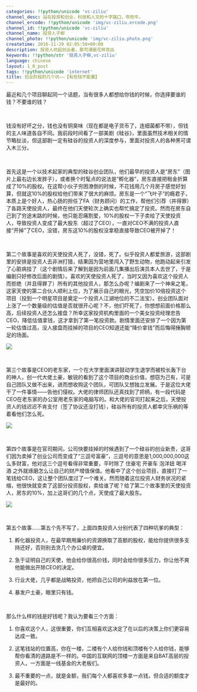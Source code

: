 ```yaml
---
categories: !!python/unicode 'vc-ziliu'
channel_desc: 站在投资和创业，科技和人文的十字路口，吹吹牛。
channel_ercode: !!python/unicode 'img/vc-ziliu.ercode.png'
channel_id: !!python/unicode 'vc-ziliu'
channel_name: 投资人子柳
channel_photo: !!python/unicode 'img/vc-ziliu.photo.png'
createtime: 2016-11-29 02:05:50+00:00
description: 投资人坑起创业者，那可谓是花样百出
keywords: !!python/str '投资人子柳,vc-ziliu'
language: chinese
layout: 1_0_post
tags: !!python/unicode 'internet'
title: 创业阶段的几个坑——【有些钱不能要】
---
```

<div class="rich_media_content" id="js_content">
<p>
         最近和几个项目聊起同一个话题，当有很多人都想给你钱的时候，你选择要谁的钱？不要谁的钱？
        </p>
<p>
<br/>
</p>
<p>
         钱没有好坏之分，钱也没有铜臭味（现在都是电子货币了，连细菌都不带），但钱的主人味道各自不同。我前段时间看了一部美剧《硅谷》，里面虽然技术相关的情节略扯淡，但这部剧一定有硅谷的投资人的深度参与，里面对投资人的各种黑可谓入木三分。
        </p>
<p>
<br/>
</p>
<p>
         首先这是一个以技术起家的典型的硅谷创业团队，他们最早的投资人是“房东”（图片上最右边长发胖子），或者换个时髦点的说法是“孵化器”，房东直接把租金折算成了10%的股权。在这帮小伙子穷困潦倒的时候，不花钱用几个月房子感觉好划算，但就这10%的股权给他们带来了很大的麻烦。房东是一个“飞叶子”的瘾君子，本质上是个好人，热心肠的担任了FA（财务顾问）的工作，帮他们引荐（并得罪）了各路天使投资人，最终在他们天使轮次上确实也帮忙搞定了投资。然而在房东自己到了穷途末路的时候，他只能忍痛割爱，10%的股权一下子卖给了天使投资人，导致投资人变成了最大股东（超过了CEO），一直对CEO不满的投资人直接“开掉”了CEO，没错，房东这10%的股权没拿稳直接导致CEO被开掉了！
        </p>
<p>
<br/>
</p>
<p>
         第二个故事是喜欢的天使投资人死了，没错，死了。似乎投资人都爱旅游，这部剧里的安排是投资人去非洲打猎，结果因为营地里闯入了野生动物，他跑动起来引发了心脏病挂了（这个剧情后来了解到是因为前面几集播出后演员本人去世了，于是编剧只好修改后面的剧情）。喜欢的天使投资人死了，当时又因为喜欢这个投资人而拒绝（并且得罪了）所有的其他投资人，那怎么办呢？编剧来了一个神来之笔，这家天使的第二合伙人顺利上位，为了展示自己的眼光，凭空加价10倍投资这个项目（投到一个明星项目是奠定一个投资人江湖地位的不二法宝）。创业团队面对上涨了一个数量级的估值是否就很开心呢？不，他们吓死了，你想想前面价格那么高，后续投资人还怎么接盘？所幸这家投资机构里面的一个美女投资经理忠告CEO，降低估值拿钱，这才拿到了第一笔投资款。剧情里面还安排了一个因为第一轮估值过高，没人接盘而挂掉的项目的CEO知道还能“降价拿钱”而后悔得捶胸顿足的场面。
        </p>
<p>
<img data-ratio="0.5616666666666666" data-s="300,640" data-src="" data-type="jpeg" data-w="600" src="{{ '/img/5pjrn0aic1L36z9EhwzoibsJmsicC7icEvYsdLefyQIvDP4lVaK13ddts5v8icwowicNAYEibybBia5Lb2kBiatxJjuxN5Q.jpeg' | prepend: site.img | replace: '//','/' }}"/>
<br/>
</p>
<p>
<br/>
</p>
<p>
         第三个故事是CEO的老东家，一个在大学里面演讲鼓动学生退学而被校长轰下台的神人，创一代大佬土豪，敏锐的看到了这个项目的商业价值，想窃为己有，可是自己团队又做不出来，进而想收购这个团队，可团队又想独立发展。于是这位大佬干了一件事情——告他们侵权。大佬的律师团队还真找到了把柄，有一段代码是CEO在老东家的办公室用老东家的电脑写的。和大佬的官司打起来之后，天使投资人的钱迟迟不肯支付（签了协议还没打钱），硅谷所有的投资人都幸灾乐祸的等着看他们怎么死。
        </p>
<p>
<img data-ratio="0.5616666666666666" data-s="300,640" data-src="" data-type="jpeg" data-w="600" src="{{ '/img/5pjrn0aic1L36z9EhwzoibsJmsicC7icEvYss6JYlJ36HTox4NPTIyx3GnVdQ03Szz2q1ZtRCSQydfDPFhrLub4Law.jpeg' | prepend: site.img | replace: '//','/' }}"/>
<br/>
</p>
<p>
<br/>
</p>
<p>
         第四个故事是在官司期间，公司快要挂掉的时候遇到了一个硅谷的创业新贵，这哥们因为卖掉了创业公司而变成了“三逗号富豪”，三逗号的意思是1,000,000,000这么多财富，他对这三个逗号看得非常重要，平时除了 住豪宅 开豪车 泡洋妞 喝洋酒 之外就琢磨怎么让自己的财产增值保值。他看中了这个创业项目，直接打了一笔钱给CEO，这让整个团队度过了一个难关。然而随着这位投资人财务状况的紧缩，他很快就变卖了这部分投资股权，卖给谁了呢？给了第二个故事里的天使投资人，房东的10%，加上这哥们的几个点，天使成了最大股东。
        </p>
<p>
<img data-ratio="0.5616666666666666" data-s="300,640" data-src="" data-type="jpeg" data-w="600" src="{{ '/img/5pjrn0aic1L36z9EhwzoibsJmsicC7icEvYsCzGlKL6KLBDWFn4Tyhg5qmYjAdASX24WKSf8HQN7ia3ibMWl7sAoFSvw.jpeg' | prepend: site.img | replace: '//','/' }}"/>
<br/>
</p>
<p>
<br/>
</p>
<p>
         第五个故事……第五个先不写了，上面四类投资人分别代表了四种坑爹的典型：
        </p>
<ol class="list-paddingleft-2" style="list-style-type: decimal;">
<li>
<p>
           孵化器投资人，在最早期用廉价的资源换取了高额的股权，能给你提供很多支持还好，否则别去贪几个办公桌的便宜。
          </p>
</li>
<li>
<p>
           急于证明自己的天使，他会给你很高价钱，同时会给你很多压力，你让他不爽他能做出开除CEO的决定。
          </p>
</li>
<li>
<p>
           行业大佬，几乎都是战略投资，他把自己公司的利益放在第一位。
          </p>
</li>
<li>
<p>
           暴发户土豪，眼里只有钱。
          </p>
</li>
</ol>
<p>
<br/>
</p>
<p>
         那么什么样的钱是好钱呢？我认为要看三个方面：
        </p>
<ol class="list-paddingleft-2" style="list-style-type: decimal;">
<li>
<p>
           你喜欢这个人，这很重要，你们互相喜欢这决定了在以后的决策上你们更容易达成一致。
          </p>
</li>
<li>
<p>
           这笔钱站的位置高，你在一楼，二楼有个人给你钱和顶楼有个人给你钱，能够帮你看清的道路是不一样的。中国的互联网的顶楼一方面是来自BAT高层的投资人，一方面是一线基金的大老板们。
          </p>
</li>
<li>
<p>
           最不重要的一点，就是金额，我们每个人都喜欢多拿一点钱，但合适的额度才是最好的。
           <br/>
</p>
</li>
</ol>
</div>
